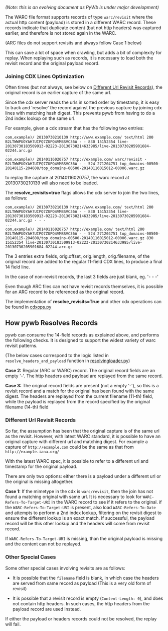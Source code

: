 *(Note: this is an evolving document as PyWb is under major development)*


The WARC file format supports records of type `warc/revisit` where the actual http content (payload) is stored in a different WARC record. These records indicate that duplicate content (but not http headers) was captured earlier, and therefore is not stored again in the WARC.

(ARC files do not support revisits and always follow Case 1 below)

This can save a lot of space when crawling, but adds a bit of complexity for replay.
When replaying such as records, it is necessary to load both the revisit record and the original payload record.

### Joining CDX Lines Optimization


Often times (but not always, see below on [Different Url Revisit Records](PyWb-Record-Lookup-and-Revisits#different-url-revisit-records)), the original record is an earlier capture of the same url.

Since the cdx server reads the urls in sorted order by timestamp, it is easy to track and 'resolve' the record against the previous capture by joining cdx lines with matching hash digest.
This prevents pywb from having to do a 2nd index lookup on the same url.

For example, given a cdx stream that has the following two entries:

```
com,example)/ 20130730210139 http://www.example.com/ text/html 200 B2LTWWPUOYAH7UIPQ7ZUPQ4VMBSVC36A - - 830 15152354 live-20130730183509913-02223-20130730214633985/live-20130730205901684-02244.arc.gz
...
com,example)/ 20140116020757 http://example.com/ warc/revisit - B2LTWWPUOYAH7UIPQ7ZUPQ4VMBSVC36A - - 524 271204751 top_domains-00500-20140115-204608/top_domains-00500-20140116015012-00006.warc.gz
```

to replay the capture at 20140116020757, the warc record at 20130730210139 will also need to be loaded.

The **resolve_revisits=true** flags allows the cdx server to join the two lines, as follows:

```
com,example)/ 20130730210139 http://www.example.com/ text/html 200 B2LTWWPUOYAH7UIPQ7ZUPQ4VMBSVC36A - - 830 15152354 live-20130730183509913-02223-20130730214633985/live-20130730205901684-02244.arc.gz - - -
...
com,example)/ 20140116020757 http://example.com/ text/html 200 B2LTWWPUOYAH7UIPQ7ZUPQ4VMBSVC36A - - 524 271204751 top_domains-00500-20140115-204608/top_domains-00500-20140116015012-00006.warc.gz 830 15152354 live-20130730183509913-02223-20130730214633985/live-20130730205901684-02244.arc.gz
```

The 3 entries extra fields, orig.offset, orig.length, orig.filename, of the original record are added to the regular 11-field CDX lines, to produce a final 14 field line.

In the case of non-revisit records, the last 3 fields are just blank, eg. '- - -'

Even though ARC files can not have revisit records themselves, it is possible for an ARC record to be referenced as the original record.

The implementation of **resolve_revisits=True** and other cdx operations can be found in [cdxops.py][1]

## How pywb Resolves Records

pywb can consume the 14-field records as explained above, and performs the following checks.
It is designed to support the widest variety of warc revisit patterns.

(The below cases correspond to the logic listed in `resolve_headers_and_payload` function in [resolvingloader.py][2])

**Case 2:**  Regular (ARC or WARC) record. The original record fields are an empty '-'. The http headers and payload are replayed from the same record.

**Case 3:** The original record fields are present (not a empty '-'), so this is a revisit record and a match for the original has been found with the same digest. The headers are replayed from the current filename (11-th) field, while the payload is replayed from the record specified by the original filename (14-th) field


### Different Url Revisit Records

So far, the assumption has been that the original capture is of the same url as the revisit.
However, with latest WARC standard, it is possible to have an original capture with different url and matching digest. For example a capture of `http://example.com` could be the same as that from `http://example.iana.org/`

With the latest WARC spec, it is possible to refer to a different url and timestamp for the original payload.

There are only two options: either there is a payload under a different url or the original is missing altogether.

**Case 1:** If the mimetype in the cdx is `warc/revisit`, then the join has not found a matching original with same url. It is necessary to look for `WARC-Refers-To-Target-URI` in the WARC record to see if it refers to the original. if the `WARC-Refers-To-Target-URI` is present, also load `WARC-Refers-To-Date` and attempts to perform a 2nd index lookup, filtering on the revisit digest to ensure the different lookup is an exact match. If successful, the payload record will be this other lookup and the headers will come from revisit record.

If `WARC-Refers-To-Target-URI` is missing, than the original payload is missing and the content can not be replayed.

### Other Special Cases 

Some other special cases involving revisits are as follows:

* It is possible that the `filename` field is blank, in which case the headers are served from same record as payload (This is a very old form of revisit)

* It is possible that a revisit record is empty (`Content-Length: 0`), and does not contain http headers. In such cases, the http headers from the payload record are used instead.


If either the payload or headers records could not be resolved, the replay will fail.

[1]: ../blob/master/pywb/cdx/cdxops.py
[2]: ../blob/master/pywb/warc/resolvingloader.py#L15